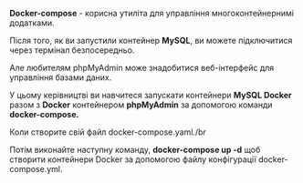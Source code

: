 <b>Docker-compose</b> - корисна утиліта для управління многоконтейнернимі додатками.</br>

Після того, як ви запустили контейнер <b>MySQL</b>, ви можете підключитися через термінал безпосередньо.</br>

Але любителям phpMyAdmin може знадобитися веб-інтерфейс для управління базами даних.</br>

У цьому керівництві ви навчитеся запускати контейнери <b>MySQL Docker</b> разом з <b>Docker</b> контейнером <b>phpMyAdmin</b> за допомогою команди <b>docker-compose.</b></br>

Коли створите свій файл docker-compose.yaml./br

Потім виконайте наступну команду, <b>docker-compose up -d</b> щоб створити контейнери Docker за допомогою файлу конфігурації docker-compose.yml.
